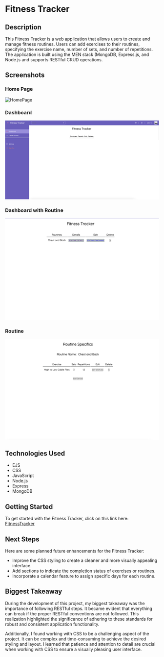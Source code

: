 # Fitness Tracker

## Description

This Fitness Tracker is a web application that allows users to create and manage fitness routines. Users can add exercises to their routines, specifying the exercise name, number of sets, and number of repetitions. 
The application is built using the MEN stack (MongoDB, Express.js, and Node.js and supports RESTful CRUD operations.

## Screenshots

### Home Page
![HomePage](https://github.com/johntrinhvu/fitness-tracker/blob/main/screenshots/HomePage.png)

### Dashboard
![Dashboard](https://github.com/johntrinhvu/fitness-tracker/blob/main/screenshots/Dashboard.png)

### Dashboard with Routine
![ExampleDashboard](https://github.com/johntrinhvu/fitness-tracker/blob/main/screenshots/ExampleDashboard.png)


### Routine
![ExampleRoutine](https://github.com/johntrinhvu/fitness-tracker/blob/main/screenshots/ExampleRoutine.png)


## Technologies Used

- EJS
- CSS
- JavaScript
- Node.js
- Express
- MongoDB

## Getting Started

To get started with the Fitness Tracker, click on this link here:
[FitnessTracker](https://fitness-tracker-410.herokuapp.com/)

## Next Steps

Here are some planned future enhancements for the Fitness Tracker:

- Improve the CSS styling to create a cleaner and more visually appealing interface.
- Add sections to indicate the completion status of exercises or routines.
- Incorporate a calendar feature to assign specific days for each routine.


## Biggest Takeaway

During the development of this project, my biggest takeaway was the importance of following RESTful steps. It became evident that everything can break if the proper RESTful conventions are not followed. This realization highlighted the significance of adhering to these standards for robust and consistent application functionality.

Additionally, I found working with CSS to be a challenging aspect of the project. It can be complex and time-consuming to achieve the desired styling and layout. I learned that patience and attention to detail are crucial when working with CSS to ensure a visually pleasing user interface.

